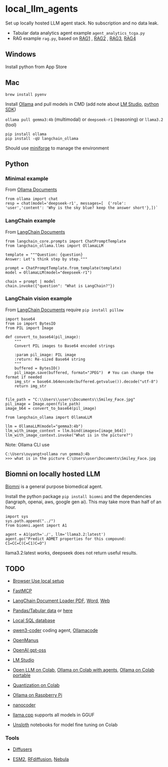 # local_llm_agents

Set up locally hosted LLM agent stack. No subscription and no data leak.

- Tabular data analytics agent example `agent_analytics_tcga.py`
- RAG example `rag.py`, based on [RAG1](https://www.elastic.co/search-labs/blog/local-rag-agent-elasticsearch-langgraph-llama3) , [RAG2](https://www.singlestore.com/blog/build-a-local-ai-agent-python-ollama-langchain-singlestore/) , [RAG3](https://dev.to/mohsin_rashid_13537f11a91/rag-with-ollama-1049), [RAG4](https://ggozad.github.io/oterm/rag_example/)



## Windows

Install python from App Store

## Mac

`brew install pyenv`

Install [Ollama](https://ollama.com/) and pull models in CMD (add note about [LM Studio](https://lmstudio.ai/), [python SDK](https://lmstudio.ai/docs/python))

`ollama pull gemma3:4b` (multimodal) or `deepseek-r1` (reasoning) or `llama3.2` (tool)

```
pip install ollama
pip install -qU langchain_ollama
```

Should use [miniforge](https://github.com/conda-forge/miniforge) to manage the environment

## Python

### Minimal example
From [Ollama Documents](https://github.com/ollama/ollama-python)
```
from ollama import chat
resp = chat(model='deepseek-r1', messages=[  {'role': 'user','content': 'Why is the sky blue? keep the answer short'},])`
```

### LangChain example
From [LangChain Documents](https://python.langchain.com/docs/integrations/llms/ollama/)
```
from langchain_core.prompts import ChatPromptTemplate
from langchain_ollama.llms import OllamaLLM

template = """Question: {question}
Answer: Let's think step by step."""

prompt = ChatPromptTemplate.from_template(template)
model = OllamaLLM(model="deepseek-r1")

chain = prompt | model
chain.invoke({"question": "What is LangChain?"})
```

### LangChain vision example
From [LangChain Documents](https://python.langchain.com/docs/integrations/llms/ollama/)
require `pip install pillow`
```
import base64
from io import BytesIO
from PIL import Image

def convert_to_base64(pil_image):
    """
    Convert PIL images to Base64 encoded strings

    :param pil_image: PIL image
    :return: Re-sized Base64 string
    """
    buffered = BytesIO()
    pil_image.save(buffered, format="JPEG")  # You can change the format if needed
    img_str = base64.b64encode(buffered.getvalue()).decode("utf-8")
    return img_str


file_path = "C:\\Users\\user\\Documents\\Smiley_Face.jpg"
pil_image = Image.open(file_path)
image_b64 = convert_to_base64(pil_image)

from langchain_ollama import OllamaLLM

llm = OllamaLLM(model="gemma3:4b")
llm_with_image_context = llm.bind(images=[image_b64])
llm_with_image_context.invoke("What is in the picture?")
```
Note: Ollama CLI use

```
C:\Users\ouyangt>ollama run gemma3:4b
>>> what is in the picture C:\Users\user\Documents\Smiley_Face.jpg
```

## Biomni on locally hosted LLM
[Biomni](https://github.com/snap-stanford/Biomni) is a general purpose biomedical agent.

Install the python package `pip install biomni` and the dependencies (langraph, openai, aws, google gen ai). This may take more than half of an hour.

```
import sys
sys.path.append("../")
from biomni.agent import A1

agent = A1(path='./', llm='llama3.2:latest')
agent.go("Predict ADMET properties for this compound: C1=CC=C(C=C1)C=O")
```
llama3.2:latest works, deepseek does not return useful results.

## TODO

* [Browser Use local setup](https://docs.browser-use.com/development/local-setup)

* [FastMCP](https://gofastmcp.com/)

* [LangChain Document Loader PDF](https://python.langchain.com/docs/how_to/document_loader_pdf/), [Word](https://python.langchain.com/docs/integrations/document_loaders/microsoft_word/), [Web](https://python.langchain.com/docs/how_to/document_loader_web/)

* [Pandas/Tabular data](https://python.langchain.com/api_reference/experimental/agents/langchain_experimental.agents.agent_toolkits.pandas.base.create_pandas_dataframe_agent.html) or [here](https://python.langchain.com/docs/how_to/sql_csv/)

* [Local SQL database](https://danielroelfs.com/posts/querying-databases-using-langchain-and-ollama/)

* [qwen3-coder](https://ollama.com/library/qwen3-coder) coding agent, [Ollamacode](https://github.com/tooyipjee/ollamacode)

* [OpenManus](https://github.com/FoundationAgents/OpenManus)

* [OpenAI gpt-oss](https://github.com/openai/gpt-oss)

* [LM Studio](https://lmstudio.ai/)
  
* [Open LLM on Colab](https://colab.research.google.com/github/deptofdefense/LLMs-at-DoD/blob/main/tutorials/Open_Source_LLMs_Getting_Started.ipynb), [Ollama on Colab with agents](https://levelup.gitconnected.com/ai-agents-tutorial-for-poor-people-with-google-colab-00efd588b87c), [Ollama on Colab portable](https://medium.com/@debashishrambhola/running-llm-on-google-colab-and-accessing-it-from-anywhere-a-setup-guide-f55d2240b8a9)

* [Quantization on Colab](https://colab.research.google.com/drive/1rt318Ew-5dDw21YZx2zK2vnxbsuDAchH?usp=sharing) 

* [Ollama on Raspberry Pi](https://pimylifeup.com/raspberry-pi-ollama/)

* [nanocoder](https://github.com/Mote-Software/nanocoder)

* [llama.cpp](https://github.com/ggml-org/llama.cpp) supports all models in GGUF

* [Unsloth](https://docs.unsloth.ai/get-started/unsloth-notebooks) notebooks for model fine tuning on Colab

### Tools

* [Diffusers](https://github.com/huggingface/diffusers)

* [ESM2](https://github.com/facebookresearch/esm), [RFdiffusion](https://github.com/RosettaCommons/RFdiffusion), [Nebula](https://github.com/prescient-design/nebula)


